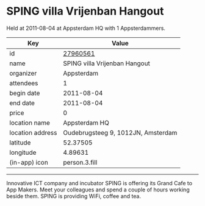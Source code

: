 # SPING villa Vrijenban Hangout
Held at 2011-08-04 at Appsterdam HQ with 1 Appsterdammers.
        
|Key|Value
|---|---|
|id|[27960561](https://www.meetup.com/appsterdam/events/27960561/)|
|name|SPING villa Vrijenban Hangout|
|organizer|Appsterdam|
|attendees|1|
|begin date|2011-08-04|
|end date|2011-08-04|
|price|0|
|location name|Appsterdam HQ|
|location address|Oudebrugsteeg 9, 1012JN, Amsterdam|
|latitude|52.37505|
|longitude|4.89631|
|(in-app) icon|person.3.fill|

---

Innovative ICT company and incubator SPING is offering its Grand Cafe to App Makers. Meet your colleagues and spend a couple of hours working beside them. SPING is providing WiFi, coffee and tea.


